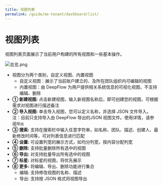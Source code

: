 ```yaml
---
title: 视图列表
permalink: /guide/ee-tenant/dashboard/list/
---
```


# 视图列表

视图列表页面展示了当前用户构建的所有视图和一些基本操作。

![总览.png](https://yunshan-guangzhou.oss-cn-beijing.aliyuncs.com/pub/pic/20240514664305b709a65.png)

- 视图分为两个类别，自定义视图、内置视图
  - 自定义视图：展示了当前账户建立的、及所在团队组织内可编辑的视图
  - 内置视图：由 DeepFlow 为用户提供相关系统信息的可视化视图，不支持编辑、删除
- **① 新建视图:** 点击新建视图，输入新视图名称后，即可创建您的视图，可根据需求对视图进行描述备注
- **② 导入视图:** 单击导入视图，您可以定义名称，并选择 JSON 文件导入。注：目前只支持导入由 DeepFlow 导出的JSON 视图文件。使用详情，请参阅`导出`
- **③ 搜索:** 支持在搜索栏中输入任意字符串，如名称、团队、描述、创建人、最新修改时间等，可对列表信息进行匹配
- **④ 设置:** 可设置列宽的展示方式，如均分列宽，按内容分配列宽
- **⑤ 删除:** 支持批量删除所有选中的视图
- **⑥ 导出:** 对支持批量导出所有选中的视图
- **⑦ 标星:** 对标星的视图，将优先展示
- **⑧ 更多:** 将编辑、导出、删除功能进行集合
    - 编辑: 支持修改视图的名称、描述 
    - 导出: 支持按 JSON 格式将视图导出
